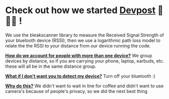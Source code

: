 # Check out how we started [Devpost](https://devpost.com/software/flockfindr) 🪿🪿🪿 !

We use the bleakscanner library to measure the Received Signal Strength of your bluetooth device (RSSI), then we use a logarithmic path loss model to relate the the RSSI to your distance from our device running the code. 

**<u>How do we account for people with more than one device?</u>** 
We group devices by distance, so if you are carrying your phone, laptop, earbuds, etc. these will all be in the same distance group. 

**<u>What if I don't want you to detect my device?</u>** 
Turn off your bluetooth :)

**<u>Why do this?</u>**
We didn't want to wait in line for coffee and didn't want to use camera's because of people's privacy, so we did the next best thing


